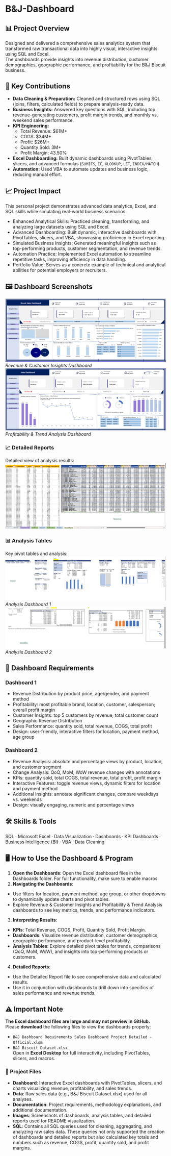# B&J-Dashboard

## 📊 Project Overview
Designed and delivered a comprehensive sales analytics system that transformed raw transactional data into highly visual, interactive insights using SQL and Excel.  
The dashboards provide insights into revenue distribution, customer demographics, geographic performance, and profitability for the B&J Biscuit business.

## 🔑 Key Contributions
- **Data Cleaning & Preparation:** Cleaned and structured rows using SQL (joins, filters, calculated fields) to prepare analysis-ready data.  
- **Business Insights:** Answered key questions with SQL, including top revenue-generating customers, profit margin trends, and monthly vs. weekend sales performance.  
- **KPI Engineering:**  
  - Total Revenue: $61M+  
  - COGS: $34M+ 
  - Profit: $26M+  
  - Quantity Sold: 3M+ 
  - Profit Margin: 43.50%  
- **Excel Dashboarding:** Built dynamic dashboards using PivotTables, slicers, and advanced formulas (`SUMIFS`, `IF`, `XLOOKUP`, `LET`, `INDEX/MATCH`).  
- **Automation:** Used VBA to automate updates and business logic, reducing manual effort.

## 📈 Project Impact
This personal project demonstrates advanced data analytics, Excel, and SQL skills while simulating real-world business scenarios:
- Enhanced Analytical Skills: Practiced cleaning, transforming, and analyzing large datasets using SQL and Excel.
- Advanced Dashboarding: Built dynamic, interactive dashboards with PivotTables, slicers, and VBA, showcasing proficiency in Excel reporting.
- Simulated Business Insights: Generated meaningful insights such as top-performing products, customer segmentation, and revenue trends.
- Automation Practice: Implemented Excel automation to streamline repetitive tasks, improving efficiency in data handling.
- Portfolio Value: Serves as a concrete example of technical and analytical abilities for potential employers or recruiters.
  
## 🖼️ Dashboard Screenshots
![Dashboard 1](Images/Dashboard1.png)  
*Revenue & Customer Insights Dashboard*
![Dashboard 2](Images/Dashboard2.png)  
*Profitability & Trend Analysis Dashboard*

### 📈 Detailed Reports
Detailed view of analysis results:
![Detailed Report](Images/Detailed%20Report.png)

### 📊 Analysis Tables
Key pivot tables and analysis:
![Analysis 1](Images/Analysis%201.png)  
*Analysis Dashboard 1*
![Analysis 2](Images/Analysis%202.png)
*Analysis Dashboard 2*

## 📌 Dashboard Requirements

### **Dashboard 1**
- Revenue Distribution by product price, age/gender, and payment method  
- Profitability: most profitable brand, location, customer, salesperson; overall profit margin  
- Customer Insights: top 5 customers by revenue, total customer count  
- Geographic Revenue Distribution  
- Sales Performance: quantity sold, total revenue, COGS, total profit  
- Design: user-friendly, interactive filters for location, payment method, age group  

### **Dashboard 2**
- Revenue Analysis: absolute and percentage views by product, location, and customer segment  
- Change Analysis: QoQ, MoM, WoW revenue changes with annotations  
- KPIs: quantity sold, total COGS, total revenue, total profit, profit margin  
- Interactive Features: toggle revenue views, dynamic filters for location and payment method  
- Additional Insights: annotate significant changes, compare weekdays vs. weekends  
- Design: visually engaging, numeric and percentage views  

## 🛠️ Skills & Tools
SQL · Microsoft Excel · Data Visualization · Dashboards · KPI Dashboards · Business Intelligence (BI) · VBA · Data Cleaning  

## 🖥️ How to Use the Dashboard & Program
1. **Open the Dashboards**:
Open the Excel dashboard files in the Dashboards folder. For full functionality, make sure to enable macros.
2. **Navigating the Dashboards**:
- Use filters for location, payment method, age group, or other dropdowns to dynamically update charts and pivot tables.
- Explore Revenue & Customer Insights and Profitability & Trend Analysis dashboards to see key metrics, trends, and performance indicators.
3. **Interpreting Results**:
- **KPIs**: Total Revenue, COGS, Profit, Quantity Sold, Profit Margin.
- **Dashboards**: Visualize revenue distribution, customer demographics, geographic performance, and product-level profitability.
- **Analysis Tables**: Explore detailed pivot tables for trends, comparisons (QoQ, MoM, WoW), and insights into top-performing products or customers.
4. **Detailed Reports**:
- Use the Detailed Report file to see comprehensive data and calculated results.
- Use it in conjunction with dashboards to drill down into specifics of sales performance and revenue trends.

## ⚠️ Important Note
**The Excel dashboard files are large and may not preview in GitHub.**  
Please **download** the following files to view the dashboards properly:  
- `B&J Dashboard Requirements Sales Dashboard Project Detailed - Official.xlsm`  
- `B&J Biscuit Dataset.xlsx`  
Open in **Excel Desktop** for full interactivity, including PivotTables, slicers, and macros.

### 📂 Project Files
- **Dashboard**: Interactive Excel dashboards with PivotTables, slicers, and charts visualizing revenue, profitability, and sales trends.
- **Data**: Raw sales data (e.g., B&J Biscuit Dataset.xlsx) used for all analyses.
- **Documentation**: Project requirements, methodology explanations, and additional documentation.
- **Images**: Screenshots of dashboards, analysis tables, and detailed reports used for README visualization.
- **SQL**: Contains all SQL queries used for cleaning, aggregating, and analyzing raw sales data. These queries not only supported the creation of dashboards and detailed reports but also calculated key totals and numbers such as revenue, COGS, profit, quantity sold, and profit margins.

